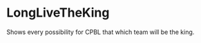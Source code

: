 LongLiveTheKing
===============

Shows every possibility for CPBL that which team will be the king.
